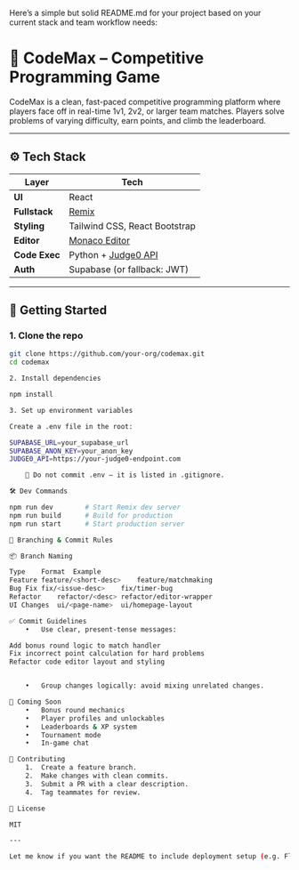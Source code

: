 Here’s a simple but solid README.md for your project based on your current stack and team workflow needs:

# 🧠 CodeMax – Competitive Programming Game

CodeMax is a clean, fast-paced competitive programming platform where players face off in real-time 1v1, 2v2, or larger team matches. Players solve problems of varying difficulty, earn points, and climb the leaderboard.

---

## ⚙️ Tech Stack

| Layer         | Tech                                                        |
| ------------- | ----------------------------------------------------------- |
| **UI**        | React                                                       |
| **Fullstack** | [Remix](https://remix.run/)                                 |
| **Styling**   | Tailwind CSS, React Bootstrap                               |
| **Editor**    | [Monaco Editor](https://microsoft.github.io/monaco-editor/) |
| **Code Exec** | Python + [Judge0 API](https://judge0.com/)                  |
| **Auth**      | Supabase (or fallback: JWT)                                 |

---

## 🚀 Getting Started

### 1. Clone the repo

```bash
git clone https://github.com/your-org/codemax.git
cd codemax

2. Install dependencies

npm install

3. Set up environment variables

Create a .env file in the root:

SUPABASE_URL=your_supabase_url
SUPABASE_ANON_KEY=your_anon_key
JUDGE0_API=https://your-judge0-endpoint.com

	🔐 Do not commit .env — it is listed in .gitignore.

🛠 Dev Commands

npm run dev        # Start Remix dev server
npm run build      # Build for production
npm run start      # Start production server

🌳 Branching & Commit Rules

📦 Branch Naming

Type	Format	Example
Feature	feature/<short-desc>	feature/matchmaking
Bug Fix	fix/<issue-desc>	fix/timer-bug
Refactor	refactor/<desc>	refactor/editor-wrapper
UI Changes	ui/<page-name>	ui/homepage-layout

✅ Commit Guidelines
	•	Use clear, present-tense messages:

Add bonus round logic to match handler
Fix incorrect point calculation for hard problems
Refactor code editor layout and styling


	•	Group changes logically: avoid mixing unrelated changes.

📌 Coming Soon
	•	Bonus round mechanics
	•	Player profiles and unlockables
	•	Leaderboards & XP system
	•	Tournament mode
	•	In-game chat

🤝 Contributing
	1.	Create a feature branch.
	2.	Make changes with clean commits.
	3.	Submit a PR with a clear description.
	4.	Tag teammates for review.

📄 License

MIT

---

Let me know if you want the README to include deployment setup (e.g. Fly.io, Vercel, or Docker), Supabase schema instructions, or a contribution template.
```
